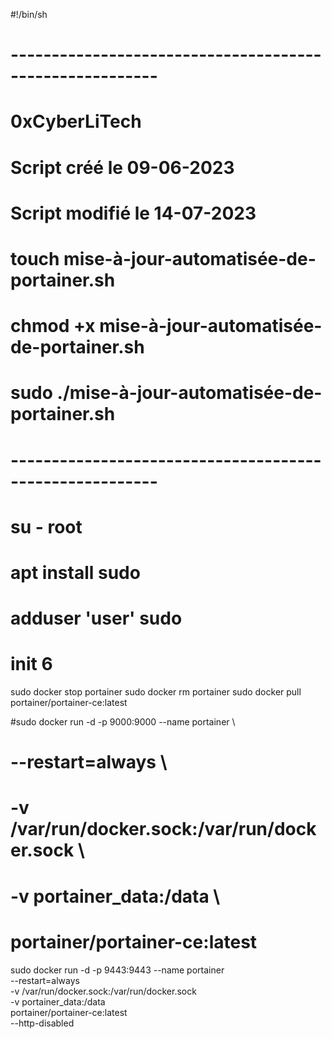 #!/bin/sh

# --------------------------------------------------------
# 0xCyberLiTech
# Script créé le 09-06-2023 
# Script modifié le 14-07-2023
#
# touch mise-à-jour-automatisée-de-portainer.sh
# chmod +x mise-à-jour-automatisée-de-portainer.sh
# sudo ./mise-à-jour-automatisée-de-portainer.sh
# --------------------------------------------------------

# su - root
# apt install sudo
# adduser 'user' sudo
# init 6

sudo docker stop portainer
sudo docker rm portainer
sudo docker pull portainer/portainer-ce:latest

#sudo docker run -d -p 9000:9000 --name portainer \
#  --restart=always \
#  -v /var/run/docker.sock:/var/run/docker.sock \
#  -v portainer_data:/data \
#  portainer/portainer-ce:latest

sudo docker run -d -p 9443:9443 --name portainer \
   --restart=always \
   -v /var/run/docker.sock:/var/run/docker.sock \
   -v portainer_data:/data \
   portainer/portainer-ce:latest \
   --http-disabled
